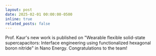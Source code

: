 ```yaml
---
layout: post
date: 2025-02-01 00:00:00-0500
inline: true
related_posts: false
---
```


Prof. Kaur's new work is published on "Wearable flexible solid-state supercapacitors: Interface engineering using functionalized hexagonal boron nitride" in Nano Energy. Congratulations to the team!
